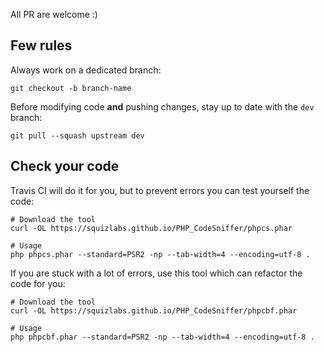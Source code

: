 All PR are welcome :)

## Few rules

Always work on a dedicated branch:

    git checkout -b branch-name

Before modifying code **and** pushing changes, stay up to date with the `dev` branch:

    git pull --squash upstream dev


## Check your code

Travis CI will do it for you, but to prevent errors you can test yourself the code:

    # Download the tool
    curl -OL https://squizlabs.github.io/PHP_CodeSniffer/phpcs.phar

    # Usage
    php phpcs.phar --standard=PSR2 -np --tab-width=4 --encoding=utf-8 .

If you are stuck with a lot of errors, use this tool which can refactor the code for you:

    # Download the tool
    curl -OL https://squizlabs.github.io/PHP_CodeSniffer/phpcbf.phar

    # Usage
    php phpcbf.phar --standard=PSR2 -np --tab-width=4 --encoding=utf-8 .
